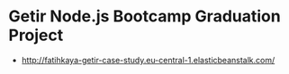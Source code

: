 # Getir Node.js Bootcamp Graduation Project

- http://fatihkaya-getir-case-study.eu-central-1.elasticbeanstalk.com/

